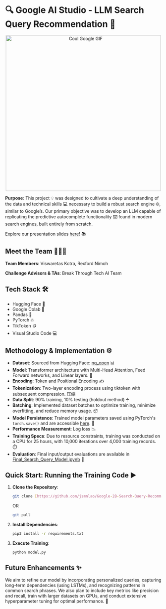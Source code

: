 # 🔍 Google AI Studio - LLM Search Query Recommendation 🚀

<div align="center">
  <img src="https://media1.tenor.com/m/SWJNyLKohhkAAAAC/google-gif.gif" width="500" alt="Cool Google GIF">
</div>

**Purpose**: This project 💡 was designed to cultivate a deep understanding of the data and technical skills 💻 necessary to build a robust search engine 🌐, similar to Google’s. Our primary objective was to develop an LLM capable of replicating the predictive autocomplete functionality ⌨️ found in modern search engines, built entirely from scratch.

Explore our presentation slides [here](https://docs.google.com/presentation/d/1h4i1ClAScYdBZICnKjBKxB94AW4P4HrFIiRsZ9Y-uOQ/edit?usp=sharing)! 📚

## Meet the Team 🧑‍🤝‍🧑

**Team Members**: Viswaretas Kotra, Rexford Nimoh

**Challenge Advisors & TAs**: Break Through Tech AI Team

## Tech Stack 🛠️

* Hugging Face 🤗
* Google Colab 🧪
* Pandas 🐼
* PyTorch 🔥
* TikToken 🪙
* Visual Studio Code 💻

## Methodology & Implementation ⚙️

* **Dataset**: Sourced from Hugging Face: [nq\_open](https://huggingface.co/datasets/google-research-datasets/nq_open) 📊
* **Model**: Transformer architecture with Multi-Head Attention, Feed Forward networks, and Linear layers. 🧠
* **Encoding**: Token and Positional Encoding ✍️
* **Tokenization**: Two-layer encoding process using tiktoken with subsequent compression. 压缩
* **Data Split**: 90% training, 10% testing (holdout method) ➗
* **Batching**: Implemented dataset batches to optimize training, minimize overfitting, and reduce memory usage. 📦
* **Model Persistence**: Trained model parameters saved using PyTorch's `torch.save()` and are accessible [here](https://github.com/jsmnlao/Google-2B-Search-Query-Recommendation-System/blob/main/saved_bigram_language_model.pth). 💾
* **Performance Measurement**: Log loss 📉
* **Training Specs**: Due to resource constraints, training was conducted on a CPU for 25 hours, with 10,000 iterations over 4,000 training records. ⏱️
* **Evaluation**: Final input/output evaluations are available in [Final\_Search\_Query\_Model.ipynb](https://github.com/jsmnlao/Google-2B-Search-Query-Recommendation-System/blob/main/Final_Search_Query_Model.ipynb) 📝

## Quick Start: Running the Training Code ▶️

1.  **Clone the Repository**:

    ```bash
    git clone [https://github.com/jsmnlao/Google-2B-Search-Query-Recommendation-System.git](https://github.com/jsmnlao/Google-2B-Search-Query-Recommendation-System.git)
    ```

    OR

    ```bash
    git pull
    ```
2.  **Install Dependencies**:

    ```bash
    pip3 install -r requirements.txt
    ```
3.  **Execute Training**:

    ```bash
    python model.py
    ```

## Future Enhancements ✨

We aim to refine our model by incorporating personalized queries, capturing long-term dependencies (using LSTMs), and recognizing patterns in common search phrases. We also plan to include key metrics like precision and recall, train with larger datasets on GPUs, and conduct extensive hyperparameter tuning for optimal performance. 🚀
